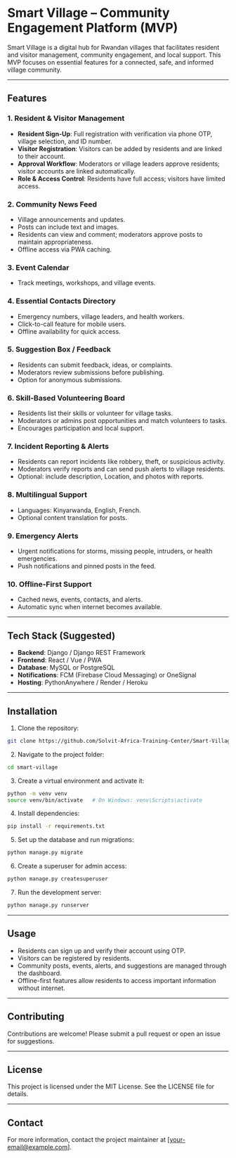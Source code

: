 # Smart Village – Community Engagement Platform (MVP)

Smart Village is a digital hub for Rwandan villages that facilitates resident and visitor management, community engagement, and local support. This MVP focuses on essential features for a connected, safe, and informed village community.

---

## Features

### 1. Resident & Visitor Management
- **Resident Sign-Up**: Full registration with verification via phone OTP, village selection, and ID number.
- **Visitor Registration**: Visitors can be added by residents and are linked to their account.
- **Approval Workflow**: Moderators or village leaders approve residents; visitor accounts are linked automatically.
- **Role & Access Control**: Residents have full access; visitors have limited access.

### 2. Community News Feed
- Village announcements and updates.
- Posts can include text and images.
- Residents can view and comment; moderators approve posts to maintain appropriateness.
- Offline access via PWA caching.

### 3. Event Calendar
- Track meetings, workshops, and village events.

### 4. Essential Contacts Directory
- Emergency numbers, village leaders, and health workers.
- Click-to-call feature for mobile users.
- Offline availability for quick access.

### 5. Suggestion Box / Feedback
- Residents can submit feedback, ideas, or complaints.
- Moderators review submissions before publishing.
- Option for anonymous submissions.

### 6. Skill-Based Volunteering Board
- Residents list their skills or volunteer for village tasks.
- Moderators or admins post opportunities and match volunteers to tasks.
- Encourages participation and local support.

### 7. Incident Reporting & Alerts
- Residents can report incidents like robbery, theft, or suspicious activity.
- Moderators verify reports and can send push alerts to village residents.
- Optional: include description, Location, and photos with reports.

### 8. Multilingual Support
- Languages: Kinyarwanda, English, French.
- Optional content translation for posts.

### 9. Emergency Alerts
- Urgent notifications for storms, missing people, intruders, or health emergencies.
- Push notifications and pinned posts in the feed.

### 10. Offline-First Support
- Cached news, events, contacts, and alerts.
- Automatic sync when internet becomes available.

---

## Tech Stack (Suggested)
- **Backend**: Django / Django REST Framework
- **Frontend**: React / Vue / PWA
- **Database**: MySQL or PostgreSQL
- **Notifications**: FCM (Firebase Cloud Messaging) or OneSignal
- **Hosting**: PythonAnywhere / Render / Heroku

---

## Installation

1. Clone the repository:
```bash
git clone https://github.com/Solvit-Africa-Training-Center/Smart-Village-Backend.git
```

2. Navigate to the project folder:
```bash
cd smart-village
```

3. Create a virtual environment and activate it:
```bash
python -m venv venv
source venv/bin/activate   # On Windows: venv\Scripts\activate
```

4. Install dependencies:
```bash
pip install -r requirements.txt
```

5. Set up the database and run migrations:
```bash
python manage.py migrate
```

6. Create a superuser for admin access:
```bash
python manage.py createsuperuser
```

7. Run the development server:
```bash
python manage.py runserver
```

---

## Usage

- Residents can sign up and verify their account using OTP.
- Visitors can be registered by residents.
- Community posts, events, alerts, and suggestions are managed through the dashboard.
- Offline-first features allow residents to access important information without internet.

---

## Contributing

Contributions are welcome! Please submit a pull request or open an issue for suggestions.

---

## License

This project is licensed under the MIT License. See the LICENSE file for details.

---

## Contact

For more information, contact the project maintainer at [your-email@example.com].
